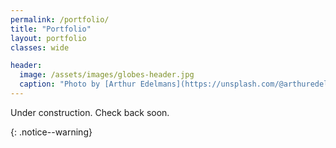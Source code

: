 ```yaml
---
permalink: /portfolio/
title: "Portfolio"
layout: portfolio
classes: wide

header:
  image: /assets/images/globes-header.jpg
  caption: "Photo by [Arthur Edelmans](https://unsplash.com/@arthuredelmans_) on [Unsplash](https://unsplash.com/)"
---
```


<p>Under construction. Check back soon.</p>{: .notice--warning}
